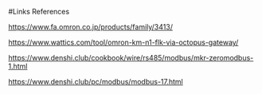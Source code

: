 #Links References

https://www.fa.omron.co.jp/products/family/3413/

https://www.wattics.com/tool/omron-km-n1-flk-via-octopus-gateway/

https://www.denshi.club/cookbook/wire/rs485/modbus/mkr-zeromodbus-1.html

https://www.denshi.club/pc/modbus/modbus-17.html
